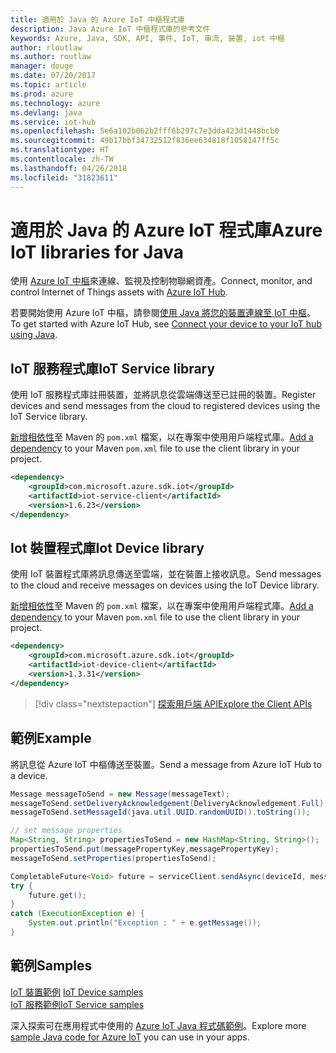 ```yaml
---
title: 適用於 Java 的 Azure IoT 中樞程式庫
description: Java Azure IoT 中樞程式庫的參考文件
keywords: Azure, Java, SDK, API, 事件, IoT, 串流, 裝置, iot 中樞
author: rloutlaw
ms.author: routlaw
manager: douge
ms.date: 07/20/2017
ms.topic: article
ms.prod: azure
ms.technology: azure
ms.devlang: java
ms.service: iot-hub
ms.openlocfilehash: 5e6a102b062b2fff6b297c7e3dda423d1448bcb0
ms.sourcegitcommit: 49b17bbf34732512f836ee634818f1058147ff5c
ms.translationtype: HT
ms.contentlocale: zh-TW
ms.lasthandoff: 04/26/2018
ms.locfileid: "31823611"
---
```

# <a name="azure-iot-libraries-for-java"></a><span data-ttu-id="ddde1-104">適用於 Java 的 Azure IoT 程式庫</span><span class="sxs-lookup"><span data-stu-id="ddde1-104">Azure IoT libraries for Java</span></span>

<span data-ttu-id="ddde1-105">使用 [Azure IoT 中樞](https://docs.microsoft.com/azure/iot-hub/iot-hub-what-is-iot-hub)來連線、監視及控制物聯網資產。</span><span class="sxs-lookup"><span data-stu-id="ddde1-105">Connect, monitor, and control Internet of Things assets with [Azure IoT Hub](https://docs.microsoft.com/azure/iot-hub/iot-hub-what-is-iot-hub).</span></span>

<span data-ttu-id="ddde1-106">若要開始使用 Azure IoT 中樞，請參閱[使用 Java 將您的裝置連線至 IoT 中樞](/azure/iot-hub/iot-hub-java-java-getstarted)。</span><span class="sxs-lookup"><span data-stu-id="ddde1-106">To get started with Azure IoT Hub, see [Connect your device to your IoT hub using Java](/azure/iot-hub/iot-hub-java-java-getstarted).</span></span>

## <a name="iot-service-library"></a><span data-ttu-id="ddde1-107">IoT 服務程式庫</span><span class="sxs-lookup"><span data-stu-id="ddde1-107">IoT Service library</span></span>

<span data-ttu-id="ddde1-108">使用 IoT 服務程式庫註冊裝置，並將訊息從雲端傳送至已註冊的裝置。</span><span class="sxs-lookup"><span data-stu-id="ddde1-108">Register devices and send messages from the cloud to registered devices using the IoT Service library.</span></span>

<span data-ttu-id="ddde1-109">[新增相依性](https://maven.apache.org/guides/getting-started/index.html#How_do_I_use_external_dependencies)至 Maven 的 `pom.xml` 檔案，以在專案中使用用戶端程式庫。</span><span class="sxs-lookup"><span data-stu-id="ddde1-109">[Add a dependency](https://maven.apache.org/guides/getting-started/index.html#How_do_I_use_external_dependencies) to your Maven `pom.xml` file to use the client library in your project.</span></span>  

```XML
<dependency>
    <groupId>com.microsoft.azure.sdk.iot</groupId>
    <artifactId>iot-service-client</artifactId>
    <version>1.6.23</version>
</dependency>
```   

## <a name="iot-device-library"></a><span data-ttu-id="ddde1-110">Iot 裝置程式庫</span><span class="sxs-lookup"><span data-stu-id="ddde1-110">Iot Device library</span></span>

<span data-ttu-id="ddde1-111">使用 IoT 裝置程式庫將訊息傳送至雲端，並在裝置上接收訊息。</span><span class="sxs-lookup"><span data-stu-id="ddde1-111">Send messages to the cloud and receive messages on devices using the IoT Device library.</span></span>

<span data-ttu-id="ddde1-112">[新增相依性](https://maven.apache.org/guides/getting-started/index.html#How_do_I_use_external_dependencies)至 Maven 的 `pom.xml` 檔案，以在專案中使用用戶端程式庫。</span><span class="sxs-lookup"><span data-stu-id="ddde1-112">[Add a dependency](https://maven.apache.org/guides/getting-started/index.html#How_do_I_use_external_dependencies) to your Maven `pom.xml` file to use the client library in your project.</span></span>  

```XML
<dependency>
    <groupId>com.microsoft.azure.sdk.iot</groupId>
    <artifactId>iot-device-client</artifactId>
    <version>1.3.31</version>
</dependency>
```

> [!div class="nextstepaction"]
> [<span data-ttu-id="ddde1-113">探索用戶端 API</span><span class="sxs-lookup"><span data-stu-id="ddde1-113">Explore the Client APIs</span></span>](/java/api/overview/azure/iot/client)   

## <a name="example"></a><span data-ttu-id="ddde1-114">範例</span><span class="sxs-lookup"><span data-stu-id="ddde1-114">Example</span></span>

<span data-ttu-id="ddde1-115">將訊息從 Azure IoT 中樞傳送至裝置。</span><span class="sxs-lookup"><span data-stu-id="ddde1-115">Send a message from Azure IoT Hub to a device.</span></span>

```java
Message messageToSend = new Message(messageText);
messageToSend.setDeliveryAcknowledgement(DeliveryAcknowledgement.Full);
messageToSend.setMessageId(java.util.UUID.randomUUID().toString());

// set message properties
Map<String, String> propertiesToSend = new HashMap<String, String>();
propertiesToSend.put(messagePropertyKey,messagePropertyKey);
messageToSend.setProperties(propertiesToSend);

CompletableFuture<Void> future = serviceClient.sendAsync(deviceId, messageToSend);
try {
    future.get();
}
catch (ExecutionException e) {
    System.out.println("Exception : " + e.getMessage());
}
```


## <a name="samples"></a><span data-ttu-id="ddde1-116">範例</span><span class="sxs-lookup"><span data-stu-id="ddde1-116">Samples</span></span>

<span data-ttu-id="ddde1-117">[IoT 裝置範例](https://github.com/Azure/azure-iot-sdk-java/tree/master/device/iot-device-samples)   </span><span class="sxs-lookup"><span data-stu-id="ddde1-117">[IoT Device samples](https://github.com/Azure/azure-iot-sdk-java/tree/master/device/iot-device-samples)   </span></span>  
[<span data-ttu-id="ddde1-118">IoT 服務範例</span><span class="sxs-lookup"><span data-stu-id="ddde1-118">IoT Service samples</span></span>](https://github.com/Azure/azure-iot-sdk-java/tree/master/service/iot-service-samples)

<span data-ttu-id="ddde1-119">深入探索可在應用程式中使用的 [Azure IoT Java 程式碼範例](https://azure.microsoft.com/resources/samples/?platform=java&term=iot)。</span><span class="sxs-lookup"><span data-stu-id="ddde1-119">Explore more [sample Java code for Azure IoT](https://azure.microsoft.com/resources/samples/?platform=java&term=iot) you can use in your apps.</span></span>
